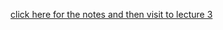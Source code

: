 [click here for the notes and then visit to lecture 3](https://jmistudent-my.sharepoint.com/:o:/g/personal/mayank1908234_st_jmi_ac_in/EslUkrSOrw1Jszs-d6Zvr0IB18U1bCnC2DDA7aeHS4ErhQ?e=2PGAl9)
